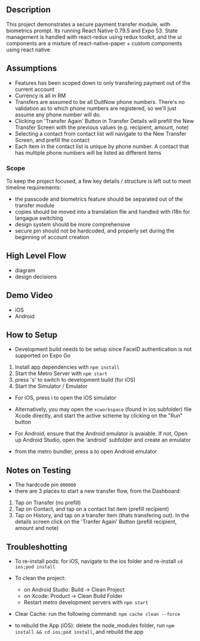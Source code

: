 ## Description

This project demonstrates a secure payment transfer module, with biometrics prompt. Its running React Native 0.79.5 and Expo 53. State management is handled with react-redux using redux toolkit, and the ui components are a mixture of react-native-paper + custom components using react native

## Assumptions

-   Features has been scoped down to only transfering payment out of the current account
-   Currency is all in RM
-   Transfers are assumed to be all DuitNow phone numbers. There's no validation as to which phone numbers are registered, so we'll just assume any phone number will do.
-   Clicking on 'Transfer Again' Button in Transfer Details will prefill the New Transfer Screen with the previous values (e.g. recipient, amount, note)
-   Selecting a contact from contact list will navigate to the New Transfer Screen, and prefill the contact
-   Each item in the contact list is unique by phone number. A contact that has multiple phone numbers will be listed as different items

### Scope

To keep the project focused, a few key details / structure is left out to meet timeline requirements:

-   the passcode and biometrics feature should be separated out of the transfer module
-   copies should be moved into a translation file and handled with i18n for langague switching
-   design system should be more comprehensive
-   secure pin should not be hardcoded, and properly set during the beginning of account creation

## High Level Flow

-   diagram
-   design decisions

## Demo Video

-   iOS
-   Android

## How to Setup

-   Development build needs to be setup since FaceID authentication is not supported on Expo Go

1. Install app dependencies with `npm install`
2. Start the Metro Server with `npm start`
3. press 's' to switch to development build (for iOS)
4. Start the Simulator / Emulator

-   For iOS, press i to open the iOS simulator
-   Alternatively, you may open the `xcworkspace` (found in ios subfolder) file Xcode directly, and start the active scheme by clicking on the "Run" button

-   For Android, ensure that the Android emulator is avaiable. If not, Open up Android Studio, open the 'android' subfolder and create an emulator
-   from the metro bundler, press a to open Android emulator

## Notes on Testing

-   The hardcode pin `000000`
-   there are 3 places to start a new transfer flow, from the Dashboard:

1.  Tap on Transfer (no prefill)
2.  Tap on Contact, and tap on a contact list item (prefill recipient)
3.  Tap on History, and tap on a transfer item (thats transfering out). In the details screen click on the 'Tranfer Again' Button (prefill recipient, amount and note)

## Troubleshotting

-   To re-install pods: for iOS, navigate to the ios folder and re-install `cd ios;pod install`
-   To clean the project:

    -   on Android Studio: Build -> Clean Project
    -   on Xcode: Product -> Clean Build Folder
    -   Restart metro development servers with `npm start`

-   Clear Cache: run the following command: `npm cache clean --force`
-   to rebuild the App (iOS): delete the node_modules folder, run `npm install && cd ios;pod install`, and rebuild the app
